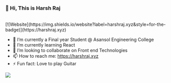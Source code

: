 ### 👋   Hi, This is Harsh Raj
<br>
[![Website](https://img.shields.io/website?label=harshraj.xyz&style=for-the-badge)](https://harshraj.xyz)

- 🔭 I’m currently a Final year Student @ Asansol Engineering College
- 🌱 I’m currently learning React
- 👯 I’m looking to collaborate on Front end Technologies
- 📫 How to reach me: https://harshraj.xyz
- ⚡ Fun fact: Love to play Guitar

<img src = "https://github-readme-stats.vercel.app/api?username=harshraj24&&show_icons=true&title_color=ffffff&icon_color=bb2acf&text_color=daf7dc&bg_color=151515">
